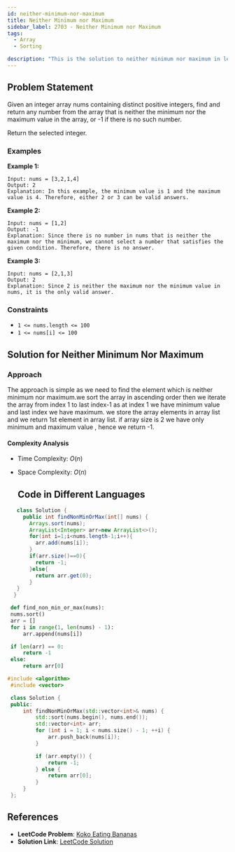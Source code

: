 ```yaml
---
id: neither-minimum-nor-maximum
title: Neither Minimum nor Maximum
sidebar_label: 2703 - Neither Minimum nor Maximum
tags:
  - Array
  - Sorting

description: "This is the solution to neither minimum nor maximum in leetcode"
---
```


## Problem Statement

Given an integer array nums containing distinct positive integers, find and return any number from the array that is neither the minimum nor the maximum value in the array, or -1 if there is no such number.

Return the selected integer.

### Examples

**Example 1:**

```
Input: nums = [3,2,1,4]
Output: 2
Explanation: In this example, the minimum value is 1 and the maximum value is 4. Therefore, either 2 or 3 can be valid answers.
```

**Example 2:**

```
Input: nums = [1,2]
Output: -1
Explanation: Since there is no number in nums that is neither the maximum nor the minimum, we cannot select a number that satisfies the given condition. Therefore, there is no answer.
```

**Example 3:**

```
Input: nums = [2,1,3]
Output: 2
Explanation: Since 2 is neither the maximum nor the minimum value in nums, it is the only valid answer.

```

### Constraints

- `1 <= nums.length <= 100`
- `1 <= nums[i] <= 100`

## Solution for Neither Minimum Nor Maximum

### Approach

The approach is simple as we need to find the element which is neither minimum nor maximum.we sort the array in ascending order then we iterate the array from index 1 to last index-1 as at index 1 we have minimum value and last index we have maximum. we store the array elements in array list and we return 1st element in array list.
if array size is 2 we have only minimum and maximum value , hence we return -1.

#### Complexity Analysis

- Time Complexity: $O(n)$
- Space Complexity: $O(n)$

  ## Code in Different Languages

<Tabs>
  <TabItem value="Java" label="Java">
  <SolutionAuthor name="@ImmidiSivani" />

```java
   class Solution {
     public int findNonMinOrMax(int[] nums) {
       Arrays.sort(nums);
       ArrayList<Integer> arr=new ArrayList<>();
       for(int i=1;i<nums.length-1;i++){
         arr.add(nums[i]);
       }
       if(arr.size()==0){
         return -1;
       }else{
         return arr.get(0);
       }
   }
  }

```

</TabItem>

<TabItem value="Python" label="Python">
<SolutionAuthor name="@ImmidiSivani" />

```python
 def find_non_min_or_max(nums):
 nums.sort()
 arr = []
 for i in range(1, len(nums) - 1):
     arr.append(nums[i])

 if len(arr) == 0:
     return -1
 else:
     return arr[0]

```

  </TabItem>

  <TabItem value="c++" label="c++">
  <SolutionAuthor name="@ImmidiSivani" />

```c++
#include <algorithm>
 #include <vector>

 class Solution {
 public:
     int findNonMinOrMax(std::vector<int>& nums) {
         std::sort(nums.begin(), nums.end());
         std::vector<int> arr;
         for (int i = 1; i < nums.size() - 1; ++i) {
             arr.push_back(nums[i]);
         }

         if (arr.empty()) {
             return -1;
         } else {
             return arr[0];
         }
     }
 };

```

</TabItem>
</Tabs>

## References

- **LeetCode Problem**: [Koko Eating Bananas](https://leetcode.com/problems/neither-minimum-nor-maximum/)
- **Solution Link**: [LeetCode Solution](https://leetcode.com/problems/neither-minimum-nor-maximum/post-solution/?submissionId=1293729812)

```

```
